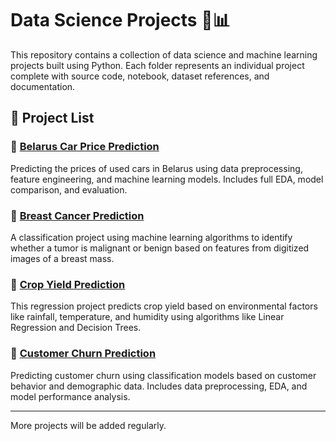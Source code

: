 # Data Science Projects 🧠📊

This repository contains a collection of data science and machine learning projects built using Python. Each folder represents an individual project complete with source code, notebook, dataset references, and documentation.

## 📁 Project List

### 🔹 [Belarus Car Price Prediction](./belarus-car-price-prediction)
Predicting the prices of used cars in Belarus using data preprocessing, feature engineering, and machine learning models. Includes full EDA, model comparison, and evaluation.

### 🔹 [Breast Cancer Prediction](./breast-cancer-prediction)
A classification project using machine learning algorithms to identify whether a tumor is malignant or benign based on features from digitized images of a breast mass.

### 🔹 [Crop Yield Prediction](./crop-yield-prediction)
This regression project predicts crop yield based on environmental factors like rainfall, temperature, and humidity using algorithms like Linear Regression and Decision Trees.

### 🔹 [Customer Churn Prediction](./customer-churn-prediction)
Predicting customer churn using classification models based on customer behavior and demographic data. Includes data preprocessing, EDA, and model performance analysis.

---

More projects will be added regularly.
